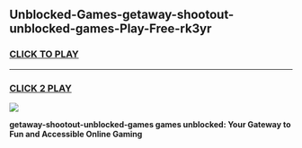 
## Unblocked-Games-getaway-shootout-unblocked-games-Play-Free-rk3yr
<h3>
<a href="https://premium76.site?title=getaway-shootout-unblocked-games&ref=23A">CLICK TO PLAY</a></h3>
<hr>

<h3>
<a href="https://premium76.site?title=getaway-shootout-unblocked-games&ref=23A">CLICK 2 PLAY</a>
  
</h3>

<a href="https://premium76.site?title=getaway-shootout-unblocked-games&ref=23A"><img src="https://clearcache.store/games.png"></a>


**getaway-shootout-unblocked-games games unblocked: Your Gateway to Fun and Accessible Online Gaming**
